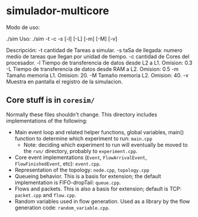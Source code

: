 # simulador-multicore

Modo de uso:

./sim 
Uso: ./sim -t <nro de tareas> -c <nro de cores> -s <tasa llegada> [-l] [-L] [-m] [-M] [-v]

Descripción:
	-t   cantidad de Tareas a simular.
	-s   taSa de llegada: numero medio de tareas que llegan por unidad de tiempo.
	-c   cantidad de Cores del procesador.
	-l   Tiempo de transferencia de datos desde L2 a L1. Omision: 0.3
	-L   Tiempo de transferencia de datos desde RAM a L2. Omision: 0.5
	-m   Tamaño memoria L1. Omision: 20.
	-M   Tamaño memoria L2. Omision: 40.
	-v   Muestra en pantalla el registro de la simulacion.
  
 
 Core stuff is in `coresim/` 
---------------------------
Normally these files shouldn't change. This directory includes implementations of the following:
* Main event loop and related helper functions, global variables, main() function to determine which experiment to run: `main.cpp`
    * Note: deciding which experiment to run will eventually be moved to the `run/` directory, probably to `experiment.cpp`.
* Core event implementations (`Event`, `FlowArrivalEvent`, `FlowFinishedEvent`, etc): `event.cpp`.
* Representation of the topology: `node.cpp`, `topology.cpp`
* Queueing behavior. This is a basis for extension; the default implementation is FIFO-dropTail: `queue.cpp`.
* Flows and packets. This is also a basis for extension; default is TCP: `packet.cpp` and `flow.cpp`.
* Random variables used in flow generation. Used as a library by the flow generation code: `random_variable.cpp`.
